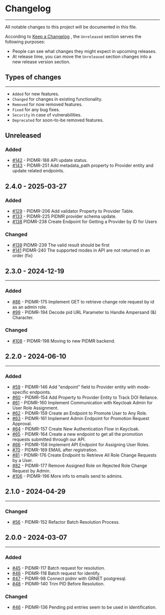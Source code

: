 # Changelog

---

All notable changes to this project will be documented in this file.

According to [Keep a Changelog](https://keepachangelog.com/en/1.0.0/) , the `Unreleased` section serves the following purposes:

-   People can see what changes they might expect in upcoming releases.
-   At release time, you can move the `Unreleased` section changes into a new release version section.

## Types of changes

---

-   `Added` for new features.
-   `Changed` for changes in existing functionality.
-   `Removed` for now removed features.
-   `Fixed` for any bug fixes.
-   `Security` in case of vulnerabilities.
-   `Deprecated` for soon-to-be removed features.

## Unreleased

### Added

-   [#142](https://github.com/FC4E-WP5/fc4eosc-PIDMR-api/pull/142) - PIDMR-188 API update status.
-   [#143](https://github.com/FC4E-WP5/fc4eosc-PIDMR-api/pull/143) - PIDMR-251 Add metadata_path property to Provider entity and update related endpoints.


## 2.4.0 - 2025-03-27

### Added

-   [#129](https://github.com/FC4E-WP5/fc4eosc-PIDMR-api/pull/129) - PIDMR-206 Add validator Property to Provider Table.
-   [#133](https://github.com/FC4E-WP5/fc4eosc-PIDMR-api/pull/133) - PIDMR-225 PIDMR provider schema update.
-   [#138](https://github.com/FC4E-WP5/fc4eosc-PIDMR-api/pull/138) PIDMR-238 Create Endpoint for Getting a Provider by ID for Users

### Changed

-   [#139](https://github.com/FC4E-WP5/fc4eosc-PIDMR-api/pull/139) PIDMR-239 The valid result should be first
-   [#141](https://github.com/FC4E-WP5/fc4eosc-PIDMR-api/pull/141) PIDMR-240 The supported modes in API are not returned in an order (fix)

## 2.3.0 - 2024-12-19

---
### Added

-   [#86](https://github.com/FC4E-WP5/fc4eosc-PIDMR-api/pull/86) - PIDMR-175 Implement GET to retrieve change role request by id as an admin role.
-   [#99](https://github.com/FC4E-WP5/fc4eosc-PIDMR-api/pull/99) - PIDMR-194 Decode pid URL Parameter to Handle Ampersand (&) Character.

### Changed

-   [#108](https://github.com/FC4E-WP5/fc4eosc-PIDMR-api/pull/108) - PIDMR-198 Moving to new PIDMR backend.


## 2.2.0 - 2024-06-10

---

### Added

-   [#59](https://github.com/FC4E-WP5/fc4eosc-PIDMR-api/pull/59)   - PIDMR-146 Add "endpoint" field to Provider entity with mode-specific endpoints.
-   [#60](https://github.com/FC4E-WP5/fc4eosc-PIDMR-api/pull/60)   - PIDMR-154 Add Property to Provider Entity to Track DOI Reliance.
-   [#61](https://github.com/FC4E-WP5/fc4eosc-PIDMR-api/pull/61)   - PIDMR-160 Implement Communication with Keycloak Admin for User Role Assignment.
-   [#62](https://github.com/FC4E-WP5/fc4eosc-PIDMR-api/pull/62)   - PIDMR-159 Create an Endpoint to Promote User to Any Role.
-   [#63](https://github.com/FC4E-WP5/fc4eosc-PIDMR-api/pull/63)   - PIDMR-161 Implement Admin Endpoint for Promotion Request Approval.
-   [#64](https://github.com/FC4E-WP5/fc4eosc-PIDMR-api/pull/64)   - PIDMR-157 Create New Authentication Flow in Keycloak.
-   [#65](https://github.com/FC4E-WP5/fc4eosc-PIDMR-api/pull/65)   - PIDMR-164 Create a new endpoint to get all the promotion requests submitted through our API.
-   [#66](https://github.com/FC4E-WP5/fc4eosc-PIDMR-api/pull/66)   - PIDMR-158 Implement API Endpoint for Assigning User Roles.
-   [#70](https://github.com/FC4E-WP5/fc4eosc-PIDMR-api/pull/70)   - PIDMR-169 EMAIL after registration.
-   [#81](https://github.com/FC4E-WP5/fc4eosc-PIDMR-api/pull/56)   - PIDMR-176 Create Endpoint to Retrieve All Role Change Requests by a User.
-   [#82](https://github.com/FC4E-WP5/fc4eosc-PIDMR-api/pull/82)   - PIDMR-177 Remove Assigned Role on Rejected Role Change Request by Admin.
-   [#106](https://github.com/FC4E-WP5/fc4eosc-PIDMR-api/pull/106) - PIDMR-196 More info to emails send to admins.

## 2.1.0 - 2024-04-29

---

### Changed

-   [#56](https://github.com/FC4E-WP5/fc4eosc-PIDMR-api/pull/56) - PIDMR-152 Refactor Batch Resolution Process.


## 2.0.0 - 2024-03-07

---

### Added

-   [#45](https://github.com/FC4E-WP5/fc4eosc-PIDMR-api/pull/45) - PIDMR-117 Batch request for resolution.
-   [#46](https://github.com/FC4E-WP5/fc4eosc-PIDMR-api/pull/46) - PIDMR-118 Batch request for identify.
-   [#47](https://github.com/FC4E-WP5/fc4eosc-PIDMR-api/pull/47) - PIDMR-98 Connect pidmr with GRNET postgresql.
-   [#48](https://github.com/FC4E-WP5/fc4eosc-PIDMR-api/pull/47) - PIDMR-140 Trim PID Before Resolution.

### Changed

-   [#46](https://github.com/FC4E-WP5/fc4eosc-PIDMR-api/pull/46) - PIDMR-136 Pending pid entries seem to be used in identification.
